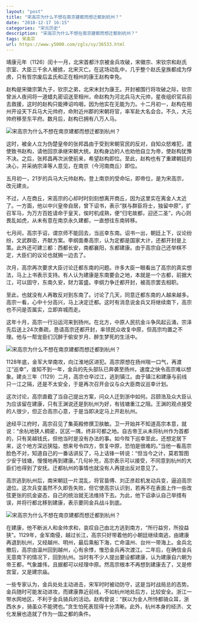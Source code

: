 ```yaml
---
layout: "post"
title: "宋高宗为什么不想在南京建都而想迁都到杭州？"
date: "2018-12-17 16:15"
categories: "宋元历史"
description: "宋高宗为什么不想在南京建都而想迁都到杭州？"
tags: 宋高宗
url: https://www.y5000.com/zgls/sy/36533.html
---
```






靖康元年（1126）闰十一月，北宋首都汴京被金兵攻破，宋徽宗、宋钦宗和赵氏宗室、大臣三千余人被掳，北宋灭亡。在这场动乱中，几乎整个赵氏皇族都成为俘虏，只有哲宗废后孟氏和正在相州的康王赵构幸免。

赵构是宋徽宗第九子，钦宗之弟，北宋末封为康王。开封被围行将攻破之际，钦宗曾派人夜间将一道蜡丸密诏送至相州，命赵构为河北兵马大元帅，星夜组织官兵前去救援，这时的赵构只能捧诏呜咽，因为他实在无能为力。十二月初一，赵构在相州开设天下兵马大元帅府，命附近州郡的宋朝将官，率军赴大名会合。不久，大元帅府移至东平府。数月后，赵构已拥有八万人马。

![宋高宗为什么不想在南京建都而想迁都到杭州？](https://img.y5000.com/uploads/allimg/181102/76b3f3e54ba2cbbcee6c7ed1f89f3835.jpg)

这时，被金人立为伪楚皇帝的张邦昌由于受到宋朝官民的反对，自知众怒难犯，遣使致书赵构，请他回京承继宋朝大统。赵构身边的人也劝他自立为帝，使赵构犹豫不决。之后，张邦昌再次派使前来，希望赵构即位。至此，赵构也有了重建朝廷的决心，并采纳宗泽等人意见，在南京（今河南商丘）即位。

五月初一，21岁的兵马大元帅赵构，登上南京的受命坛，即帝位，是为宋高宗，改元建炎。

不过，人在商丘，宋高宗的心却时时刻刻想离开商丘，因为这里实在离金人太近了。一方面，他以中兴皇帝自居，曾下诏书，表示“朕与群臣将士，独留中原”，扩召军马，为万方百姓请命于皇天，俟时机成熟，便“归宅故都，迎还二圣”，内心则畏乱如虎，从未有意在南京永久建都，一直想往东南转移。

七月间，高宗手诏，谓京师不能回去，当巡幸东南。诏书一出，朝廷上下，议论纷纷，文武群臣，齐献方案。李纲面奏高宗，认为定都是国家大计，还都开封是上策。此外还可建三都：西都长安，南都襄阳，东都建康。由于高宗自己还举棋不定，大臣们的议论也就搁一边去了。

次月，高宗再次要求大臣讨论迁都东南的问题。许多大臣一眼看出了高宗的真实想法，马上上书表示支持。有人认为建康是东南要会之地，本就是一个古都，前据大江，可以固守，东南久安，财力富盛。李纲力争迁都开封，被高宗罢去相职。

至此，也就没有人再敢反对到东南了。讨论了几天，同意迁都东南的人越来越多。高宗一看，心中十分高兴，马上决定迁都。这时有消息说金兵又将继续南下，高宗也不问是否属实，立即弃城而走。

这年十月，高宗一行沿运河来到扬州。在北方，中原人民抗金斗争风起云涌，宗泽先后送上24次奏疏，恳请高宗还都开封，率领民众收复中原，但高宗均置之不理。他与一帮宠臣们沉醉于偷安岁月、醉生梦死的生活中。

![宋高宗为什么不想在南京建都而想迁都到杭州？](https://img.y5000.com/uploads/allimg/181102/aa0ed660858fa5c3798f54ca25496a34.jpg)

1128年底，金军大举南攻，向江淮地区进犯。高宗原想在扬州喘一口气，再渡江“巡幸”，谁知不到一年，金兵的先头部队已奔袭至扬州，速度之快令高宗难以想象。建炎三年（1129）二月，高宗仓卒过江，逃到镇江。由于镇江和建康与前线只一江之隔，还是不太安全，于是再次召开会议与众大臣商议巡幸计划。

这次讨论，高宗直截了当自己提出方案，问众人迁到浙中如何。吕颐浩及众大臣认为应该留在建康，只有王渊说还是到杭州为好，有钱塘重江之阻。王渊的观点接受的人很少，但正合高宗心意，于是当即决定马上开赴杭州。

途经平江府时，高宗召见了集英殿修撰卫肤敏。卫一开始并不知道高宗本意，就说：“余杭地狭人稠密，区区一隅，终非可都之地。自古帝王从未将杭州作为首都的，只有吴越钱氏，但他当时是没有办法的事。如今陛下巡幸至此，还想定居下来，这个地方深远狭隘，想来号令四方，恢复中原，恐怕是很难的。”当他一看高宗脸色不对，知道自己的一番话讲反了，马上话锋一转说：“但当今之计，莫若暂图少安于钱塘，慢慢地再到建康。”几句补充，高宗表示可以接受，不同意到杭州的大臣们也得到了安抚。迁都杭州的事情也就没有人再提出反对意见了。

高宗逃到杭州后，南宋朝廷一片混乱，将官苗傅、刘正彦趁机发动兵变，逼迫高宗退位。这次兵变虽然不久即告失败，但它使高宗认识到，若再不在表面上作一些改弦更张的抗金姿态，自己的统治就无法维持下去。为此，他下诏承认自己举措有误，并将行都北移到建康，表示要同金兵战斗到底。

![宋高宗为什么不想在南京建都而想迁都到杭州？](https://img.y5000.com/uploads/allimg/181102/af10897c4dbe53b93924590acf8a62d1.jpg)

在建康，他不断派人和金帅求和，哀叹自己由北方逃到南方，“所行益穷，所投益狭”。1129年，金军南侵，越过长江，高宗只好带着他的小朝廷继续南逃，由建康再退到杭州，又经越州、明州，最后乘船下海，亡命温州、台州一带海上。金兵北撤后，高宗由温州回到越州，心有余悸，惟恐金兵再次渡江。二年后，在确信金兵无意南下的情况下，回到杭州。当时有不少人提出要设都建康，认为建康自六朝为帝王都，气象雄伟，且据都可以经理中原。然高宗根本不再想到建康去了，又是修宫室，又是建宗庙。

一些专家认为，金兵处处主动进击，宋军时时被动防守，这是当时战局总的态势。金兵随时可能发动进攻，而建康靠近前线，不如杭州地处后方，比较安全。浙江一带水网地区，不利于金兵骑兵的活动。赵构曾说：“朕以为金人所恃都骑众耳，浙西水乡，骑虽众不能骋也。”贪生怕死表现得十分清晰。此外，杭州本身的经济、文化发展也造就了作为一国之都的条件。
